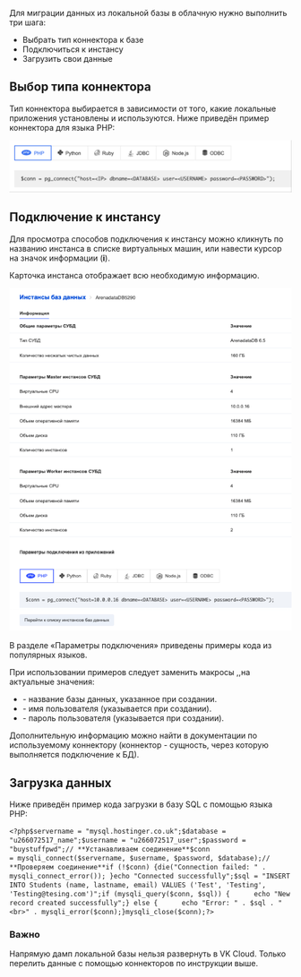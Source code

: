 Для миграции данных из локальной базы в облачную нужно выполнить три шага:

- Выбрать тип коннектора к базе
- Подключиться к инстансу
- Загрузить свои данные

## Выбор типа коннектора

Тип коннектора выбирается в зависимости от того, какие локальные приложения установлены и используются. Ниже приведён пример коннектора для языка PHP:

![](./assets/1604050289781-1604050289780.png)

## Подключение к инстансу

Для просмотра способов подключения к инстансу можно кликнуть по названию инстанса в списке виртуальных машин, или навести курсор на значок информации (**i**).

Карточка инстанса отображает всю необходимую информацию.

![](./assets/1599677090316-1599677090316.png)

В разделе «Параметры подключения» приведены примеры кода из популярных языков.

При использовании примеров следует заменить макросы <DATABASE>,<USERNAME>,<PASSWORD>на актуальные значения:

- <DATABASE> - название базы данных, указанное при создании.
- <USERNAME> - имя пользователя (указывается при создании).
- <PASSWORD> - пароль пользователя (указывается при создании).

Дополнительную информацию можно найти в документации по используемому коннектору (коннектор - сущность, через которую выполняется подключение к БД).

## Загрузка данных

Ниже приведён пример кода загрузки в базу SQL с помощью языка PHP:

```
<?php$servername = "mysql.hostinger.co.uk";$database = "u266072517_name";$username = "u266072517_user";$password = "buystuffpwd";// **Устанавливаем соединение**$conn = mysqli_connect($servername, $username, $password, $database);// **Проверяем соединение**if (!$conn) {die("Connection failed: " . mysqli_connect_error()); }echo "Connected successfully";$sql = "INSERT INTO Students (name, lastname, email) VALUES ('Test', 'Testing', 'Testing@tesing.com')";if (mysqli_query($conn, $sql)) {      echo "New record created successfully";} else {      echo "Error: " . $sql . "<br>" . mysqli_error($conn);}mysqli_close($conn);?>
```

### Важно

Напрямую дамп локальной базы нельзя развернуть в VK Cloud. Только перелить данные с помощью коннекторов по инструкции выше.
